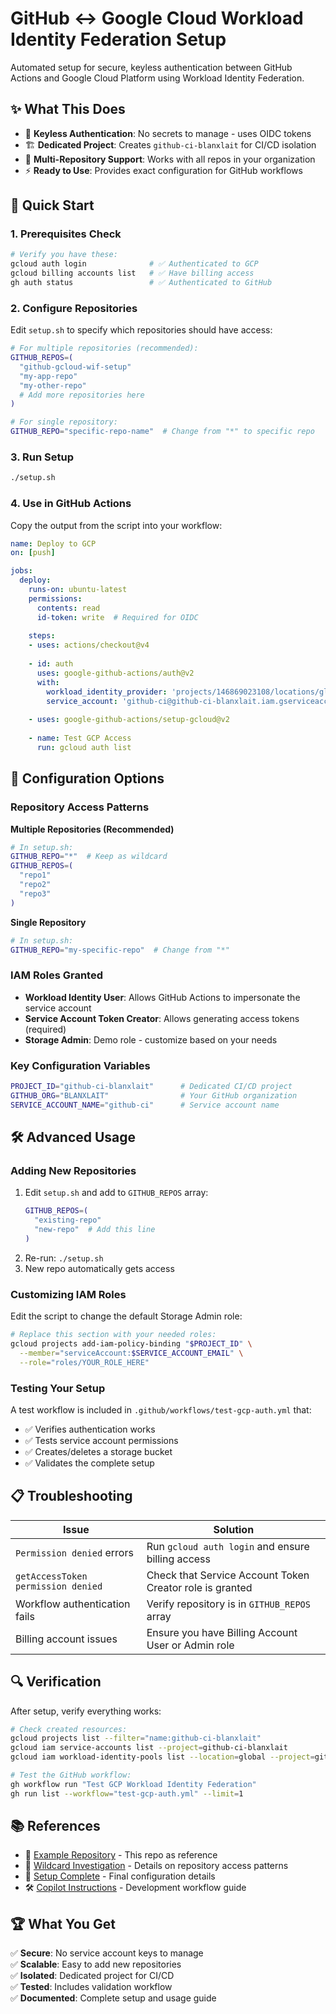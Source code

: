 # GitHub <-> Google Cloud Workload Identity Federation Setup

Automated setup for secure, keyless authentication between GitHub Actions and Google Cloud Platform using Workload Identity Federation.

## ✨ What This Does

- 🔐 **Keyless Authentication**: No secrets to manage - uses OIDC tokens
- 🏗️ **Dedicated Project**: Creates `github-ci-blanxlait` for CI/CD isolation  
- 🎯 **Multi-Repository Support**: Works with all repos in your organization
- ⚡ **Ready to Use**: Provides exact configuration for GitHub workflows

## 🚀 Quick Start

### 1. Prerequisites Check
```bash
# Verify you have these:
gcloud auth login              # ✅ Authenticated to GCP
gcloud billing accounts list   # ✅ Have billing access
gh auth status                 # ✅ Authenticated to GitHub
```

### 2. Configure Repositories
Edit `setup.sh` to specify which repositories should have access:

```bash
# For multiple repositories (recommended):
GITHUB_REPOS=(
  "github-gcloud-wif-setup"
  "my-app-repo"
  "my-other-repo"
  # Add more repositories here
)

# For single repository:
GITHUB_REPO="specific-repo-name"  # Change from "*" to specific repo
```

### 3. Run Setup
```bash
./setup.sh
```

### 4. Use in GitHub Actions
Copy the output from the script into your workflow:

```yaml
name: Deploy to GCP
on: [push]

jobs:
  deploy:
    runs-on: ubuntu-latest
    permissions:
      contents: read
      id-token: write  # Required for OIDC
    
    steps:
    - uses: actions/checkout@v4
    
    - id: auth
      uses: google-github-actions/auth@v2
      with:
        workload_identity_provider: 'projects/146869023108/locations/global/workloadIdentityPools/github-pool/providers/github-oidc-v2'
        service_account: 'github-ci@github-ci-blanxlait.iam.gserviceaccount.com'
    
    - uses: google-github-actions/setup-gcloud@v2
    
    - name: Test GCP Access
      run: gcloud auth list
```

## 🔧 Configuration Options

### Repository Access Patterns

**Multiple Repositories (Recommended)**
```bash
# In setup.sh:
GITHUB_REPO="*"  # Keep as wildcard
GITHUB_REPOS=(
  "repo1"
  "repo2" 
  "repo3"
)
```

**Single Repository**
```bash
# In setup.sh:
GITHUB_REPO="my-specific-repo"  # Change from "*"
```

### IAM Roles Granted
- **Workload Identity User**: Allows GitHub Actions to impersonate the service account
- **Service Account Token Creator**: Allows generating access tokens (required)
- **Storage Admin**: Demo role - customize based on your needs

### Key Configuration Variables
```bash
PROJECT_ID="github-ci-blanxlait"      # Dedicated CI/CD project
GITHUB_ORG="BLANXLAIT"                # Your GitHub organization  
SERVICE_ACCOUNT_NAME="github-ci"      # Service account name
```

## 🛠️ Advanced Usage

### Adding New Repositories
1. Edit `setup.sh` and add to `GITHUB_REPOS` array:
   ```bash
   GITHUB_REPOS=(
     "existing-repo"
     "new-repo"  # Add this line
   )
   ```
2. Re-run: `./setup.sh`
3. New repo automatically gets access

### Customizing IAM Roles
Edit the script to change the default Storage Admin role:
```bash
# Replace this section with your needed roles:
gcloud projects add-iam-policy-binding "$PROJECT_ID" \
  --member="serviceAccount:$SERVICE_ACCOUNT_EMAIL" \
  --role="roles/YOUR_ROLE_HERE"
```

### Testing Your Setup
A test workflow is included in `.github/workflows/test-gcp-auth.yml` that:
- ✅ Verifies authentication works
- ✅ Tests service account permissions  
- ✅ Creates/deletes a storage bucket
- ✅ Validates the complete setup

## 📋 Troubleshooting

| Issue | Solution |
|-------|----------|
| `Permission denied` errors | Run `gcloud auth login` and ensure billing access |
| `getAccessToken permission denied` | Check that Service Account Token Creator role is granted |
| Workflow authentication fails | Verify repository is in `GITHUB_REPOS` array |
| Billing account issues | Ensure you have Billing Account User or Admin role |

## 🔍 Verification

After setup, verify everything works:
```bash
# Check created resources:
gcloud projects list --filter="name:github-ci-blanxlait"
gcloud iam service-accounts list --project=github-ci-blanxlait
gcloud iam workload-identity-pools list --location=global --project=github-ci-blanxlait

# Test the GitHub workflow:
gh workflow run "Test GCP Workload Identity Federation"
gh run list --workflow="test-gcp-auth.yml" --limit=1
```

## 📚 References

- 🔗 [Example Repository](https://github.com/BLANXLAIT/github-gcloud-wif-setup) - This repo as reference
- 📖 [Wildcard Investigation](./WILDCARD_INVESTIGATION.md) - Details on repository access patterns
- 🔧 [Setup Complete](./SETUP_COMPLETE.md) - Final configuration details
- 🛠️ [Copilot Instructions](./.github/copilot-instructions.md) - Development workflow guide

## 🏆 What You Get

✅ **Secure**: No service account keys to manage  
✅ **Scalable**: Easy to add new repositories  
✅ **Isolated**: Dedicated project for CI/CD  
✅ **Tested**: Includes validation workflow  
✅ **Documented**: Complete setup and usage guide

